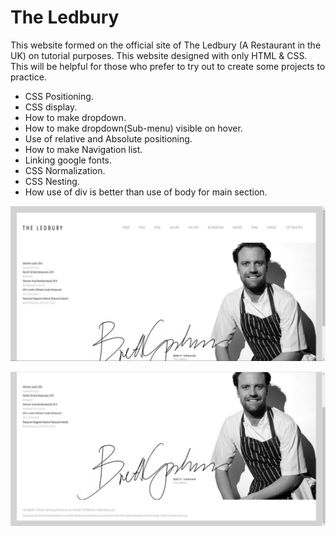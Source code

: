 # The Ledbury

This website formed on the official site of The Ledbury (A Restaurant in the UK) on tutorial purposes.
This website designed with only HTML & CSS. This will be helpful for those who prefer to try out to create some projects to practice.

* CSS Positioning.
* CSS display.
* How to make dropdown.
* How to make dropdown(Sub-menu) visible on hover.
* Use of relative and Absolute positioning.
* How to make Navigation list.
* Linking google fonts.
* CSS Normalization.
* CSS Nesting.
* How use of div is better than use of body for main section.




![](./images/ss1.JPG)

![](./images/ss2.JPG)
